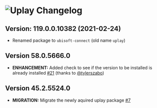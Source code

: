 # ![Uplay Changelog](https://img.shields.io/badge/Uplay-Package%20Changelog-blue.svg?style=for-the-badge)

## Version: 119.0.0.10382 (2021-02-24)

- Renamed package to `ubisoft-connect` (old name `uplay`)

## Version 58.0.5666.0

- **ENHANCEMENT:** Added check to see if the version to be installed is already installed [#21](https://github.com/AdmiringWorm/chocolatey-packages/pull/21) (thanks to [@tylerszabo](https://github.com/tylerszabo))

## Version 45.2.5524.0

- **MIGRATION:** Migrate the newly aquired uplay package [#7](https://github.com/AdmiringWorm/chocolatey-packages/issues/7)
